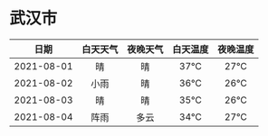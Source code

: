 # 武汉市
|日期|白天天气|夜晚天气|白天温度|夜晚温度|
|:--:|:--:|:--:|:--:|:--:|
|2021-08-01|晴|晴|37℃|27℃|
|2021-08-02|小雨|晴|36℃|26℃|
|2021-08-03|晴|晴|35℃|26℃|
|2021-08-04|阵雨|多云|34℃|27℃|
